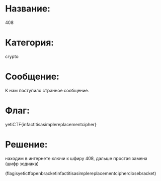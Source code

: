 # Название: 
408

# Категория: 
crypto

# Сообщение: 
К нам поступило странное сообщение.

# Флаг: 
yetiCTF{infactitisasimplereplacementcipher}

# Решение: 
находим в интернете ключи к шфиру 408, дальше простая замена (шифр зодиака) 

(flagisyetictfopenbracketinfactitisasimplereplacementcipherclosebracket)
